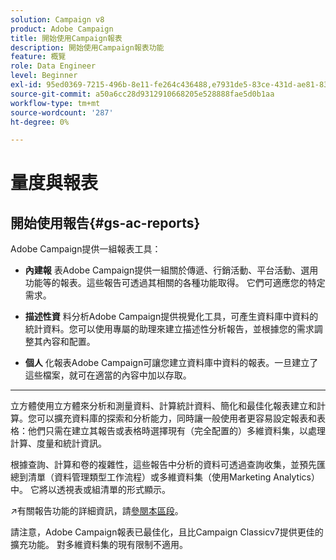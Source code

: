```yaml
---
solution: Campaign v8
product: Adobe Campaign
title: 開始使用Campaign報表
description: 開始使用Campaign報表功能
feature: 概覽
role: Data Engineer
level: Beginner
exl-id: 95ed0369-7215-496b-8e11-fe264c436488,e7931de5-83ce-431d-ae81-83793d257550
source-git-commit: a50a6cc28d9312910668205e528888fae5d0b1aa
workflow-type: tm+mt
source-wordcount: '287'
ht-degree: 0%

---
```


# 量度與報表

## 開始使用報告{#gs-ac-reports}

Adobe Campaign提供一組報表工具：

* **內建報**
表Adobe Campaign提供一組關於傳遞、行銷活動、平台活動、選用功能等的報表。這些報告可透過其相關的各種功能取得。 它們可適應您的特定需求。

* **描述性資**
料分析Adobe Campaign提供視覺化工具，可產生資料庫中資料的統計資料。您可以使用專屬的助理來建立描述性分析報告，並根據您的需求調整其內容和配置。

* **個人**
化報表Adobe Campaign可讓您建立資料庫中資料的報表。一旦建立了這些檔案，就可在適當的內容中加以存取。

* ****
立方體使用立方體來分析和測量資料、計算統計資料、簡化和最佳化報表建立和計算。您可以擴充資料庫的探索和分析能力，同時讓一般使用者更容易設定報表和表格：他們只需在建立其報告或表格時選擇現有（完全配置的）多維資料集，以處理計算、度量和統計資訊。

根據查詢、計算和卷的複雜性，這些報告中分析的資料可透過查詢收集，並預先匯總到清單（資料管理類型工作流程）或多維資料集（使用Marketing Analytics）中。 它將以透視表或組清單的形式顯示。


:arrow_upper_right:有關報告功能的詳細資訊，請[參閱本區段](https://experienceleague.adobe.com/docs/campaign-classic/using/reporting/reporting-in-adobe-campaign/about-adobe-campaign-reporting-tools.html)。

請注意，Adobe Campaign報表已最佳化，且比Campaign Classicv7提供更佳的擴充功能。 對多維資料集的現有限制不適用。


